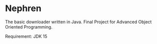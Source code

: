 # Nephren
The basic downloader written in Java.
Final Project for Advanced Object Oriented Programming.

Requirement: JDK 15
